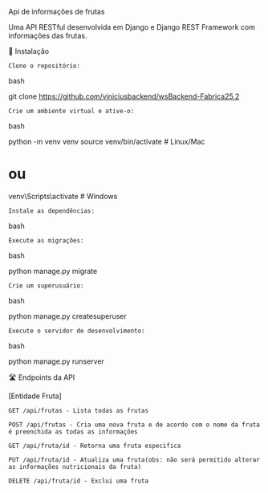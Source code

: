 Api de informações de frutas

Uma API RESTful desenvolvida em Django e Django REST Framework com informações das frutas.

🚀 Instalação

    Clone o repositório:

bash

git clone https://github.com/viniciusbackend/wsBackend-Fabrica25.2

    Crie um ambiente virtual e ative-o:

bash

python -m venv venv
source venv/bin/activate  # Linux/Mac
# ou
venv\Scripts\activate  # Windows

    Instale as dependências:

bash


    Execute as migrações:

bash

python manage.py migrate

    Crie um superusuário:

bash

python manage.py createsuperuser

    Execute o servidor de desenvolvimento:

bash

python manage.py runserver

🛣️ Endpoints da API

[Entidade Fruta]

    GET /api/frutas - Lista todas as frutas

    POST /api/frutas - Cria uma nova fruta e de acordo com o nome da fruta é preenchida as todas as informações

    GET /api/fruta/id - Retorna uma fruta especifica

    PUT /api/fruta/id - Atualiza uma fruta(obs: não será permitido alterar as informações nutricionais da fruta)

    DELETE /api/fruta/id - Exclui uma fruta